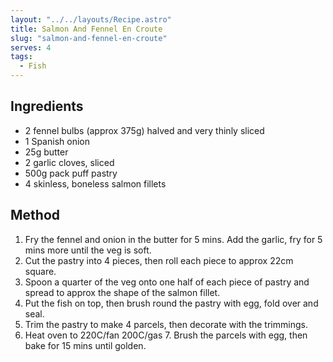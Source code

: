 ```yaml
---
layout: "../../layouts/Recipe.astro"
title: Salmon And Fennel En Croute
slug: "salmon-and-fennel-en-croute"
serves: 4
tags:
  - Fish
---
```


## Ingredients

- 2 fennel bulbs (approx 375g) halved and very thinly sliced 
- 1 Spanish onion 
- 25g butter 
- 2 garlic cloves, sliced 
- 500g pack puff pastry 
- 4 skinless, boneless salmon fillets 

## Method

1. Fry the fennel and onion in the butter for 5 mins. Add the garlic, fry for 5 mins more until the veg is soft. 
1. Cut the pastry into 4 pieces, then roll each piece to approx 22cm square.
1. Spoon a quarter of the veg onto one half of each piece of pastry and spread to approx the shape of the salmon fillet.
1. Put the fish on top, then brush round the pastry with egg, fold over and seal.
1. Trim the pastry to make 4 parcels, then decorate with the trimmings.
1. Heat oven to 220C/fan 200C/gas 7. Brush the parcels with egg, then bake for 15 mins until golden.